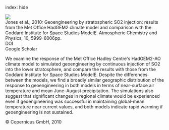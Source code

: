 index: hide

<div class="Citation">
    <div class="Citation-thumb CitationThumb-linked"  data-href="https://doi.org/10.5194/acp-10-5999-2010">
      <img src="https://static.claimspace.cloud/climate-study-static/refs/thumbs/7/Jones_et_al_2010-thumb.png" />
    </div>

  <div class="Citation-body">
    <div class="Citation-text">Jones et al., 2010: Geoengineering by stratospheric SO2 injection: results from the Met Office HadGEM2 climate model and comparison with the Goddard Institute for Space Studies ModelE. <span class="Article-journal">Atmospheric Chemistry and Physics, </span><span class="Article-volume">10, </span>5999-6006pp.</div>
    <div class="Citation-links">
      <div class="CitationLink" data-href="https://doi.org/10.5194/acp-10-5999-2010">
        <div class="CitationLink-icon CitationLink-Doi"></div>
        <div class="CitationLink-text">DOI</div>
      </div>
      <div class="CitationLink" data-href="https://scholar.google.com/scholar?q=10.5194/acp-10-5999-2010">
        <div class="CitationLink-icon CitationLink-Scholar"></div>
        <div class="CitationLink-text">Google Scholar</div>
      </div>
    </div>
  </div>
</div>

We examine the response of the Met Office Hadley Centre's HadGEM2-AO climate model to simulated geoengineering by continuous injection of SO2 into the lower stratosphere, and compare the results with those from the Goddard Institute for Space Studies ModelE. Despite the differences between the models, we find a broadly similar geographic distribution of the response to geoengineering in both models in terms of near-surface air temperature and mean June–August precipitation. The simulations also suggest that significant changes in regional climate would be experienced even if geoengineering was successful in maintaining global-mean temperature near current values, and both models indicate rapid warming if geoengineering is not sustained.

<div class="Citation-copy">
&copy; Copernicus GmbH, 2010
</div>